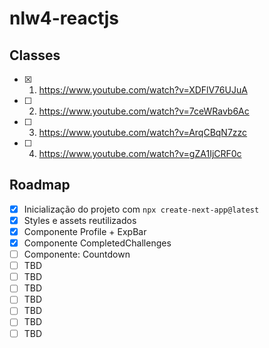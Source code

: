 # nlw4-reactjs

## Classes

- [X] 1. https://www.youtube.com/watch?v=XDFlV76UJuA
- [ ] 2. https://www.youtube.com/watch?v=7ceWRavb6Ac
- [ ] 3. https://www.youtube.com/watch?v=ArqCBqN7zzc
- [ ] 4. https://www.youtube.com/watch?v=gZA1IjCRF0c

## Roadmap 

- [X] Inicialização do projeto com `npx create-next-app@latest`
- [X] Styles e assets reutilizados
- [X] Componente Profile + ExpBar
- [X] Componente CompletedChallenges
- [ ] Componente: Countdown
- [ ] TBD
- [ ] TBD
- [ ] TBD
- [ ] TBD
- [ ] TBD
- [ ] TBD
- [ ] TBD

<!-- [1]: TBD -->
<!-- [2]: TBD -->
